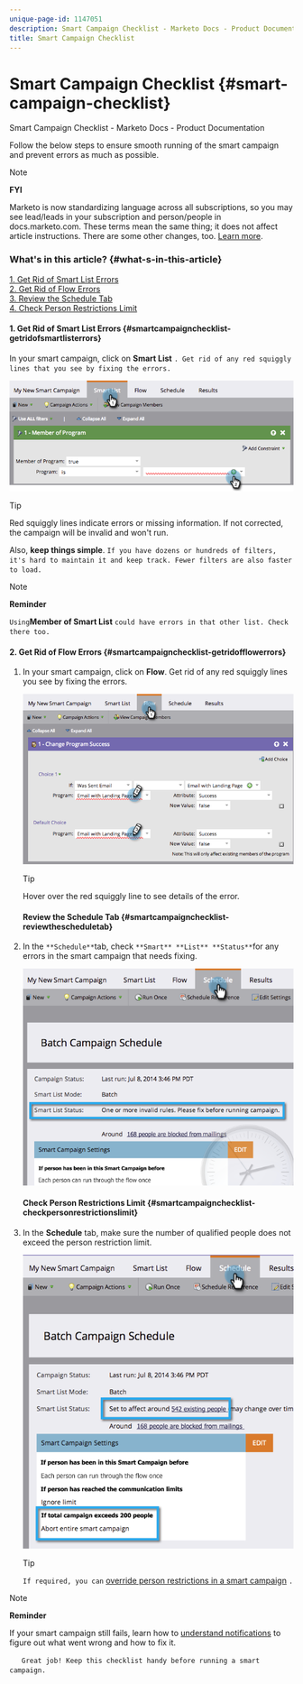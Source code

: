 ```yaml
---
unique-page-id: 1147051
description: Smart Campaign Checklist - Marketo Docs - Product Documentation
title: Smart Campaign Checklist
---
```


# Smart Campaign Checklist {#smart-campaign-checklist}

Smart Campaign Checklist - Marketo Docs - Product Documentation

Follow the below steps to ensure smooth running of the smart campaign and prevent errors as much as possible.

>[!NOTE]
>
>**FYI**
>
>Marketo is now standardizing language across all subscriptions, so you may see lead/leads in your subscription and person/people in docs.marketo.com. These terms mean the same thing; it does not affect article instructions. There are some other changes, too. [Learn more](http://docs.marketo.com/display/DOCS/Updates+to+Marketo+Terminology).

### What's in this article? {#what-s-in-this-article}

[1. Get Rid of Smart List Errors](#smartcampaignchecklist-getridofsmartlisterrors)  
[2. Get Rid of Flow Errors](#smartcampaignchecklist-getridofflowerrors)  
[3. Review the Schedule Tab](#smartcampaignchecklist-reviewthescheduletab)  
[4. Check Person Restrictions Limit](#smartcampaignchecklist-checkpersonrestrictionslimit)

#### 1. Get Rid of Smart List Errors {#smartcampaignchecklist-getridofsmartlisterrors}

In your smart campaign, click on **Smart List** `. Get rid of any red squiggly lines that you see by fixing the errors.`

![](assets/image2014-9-22-16-3a9-3a13.png)

>[!TIP]
>
>Red squiggly lines indicate errors or missing information. If not corrected, the campaign will be invalid and won't run.
>
>Also, **keep things simple**. `If you have dozens or hundreds of filters, it's hard to maintain it and keep track. Fewer filters are also faster to load.`

>[!NOTE]
>
>**Reminder**
>
>`Using`**Member of Smart List** `could have errors in that other list. Check there too.`

#### 2. Get Rid of Flow Errors {#smartcampaignchecklist-getridofflowerrors}

1. In your smart campaign, click on **Flow**. Get rid of any red squiggly lines you see by fixing the errors.

   ![](assets/image2014-9-22-16-3a10-3a49.png)

   >[!TIP]
   >
   >Hover over the red squiggly line to see details of the error.

   #### Review the Schedule Tab {#smartcampaignchecklist-reviewthescheduletab}

1. In the `**Schedule**`tab, check `**Smart** **List** **Status**`for any errors in the smart campaign that needs fixing.

   ![](assets/three.png)

   #### Check Person Restrictions Limit {#smartcampaignchecklist-checkpersonrestrictionslimit}

1. In the **Schedule** tab, make sure the number of qualified people does not exceed the person restriction limit.

   ![](assets/four.png)

   >[!TIP]
   >
   >`If required, you can` [override person restrictions in a smart campaign](../../../../../welcome-to-marketo-docs/product-docs/core-marketo-concepts/smart-campaigns/using-smart-campaigns/override-person-restrictions-in-a-smart-campaign.md) `.`

>[!NOTE]
>
>**Reminder**
>
>If your smart campaign still fails, learn how to [understand notifications](../../../../../welcome-to-marketo-docs/product-docs/core-marketo-concepts/miscellaneous/understanding-notifications.md) to figure out what went wrong and how to fix it.

`  
Great job! Keep this checklist handy before running a smart campaign.` 